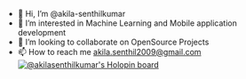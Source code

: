- 👋 Hi, I’m @akila-senthilkumar
- 🌱 I’m interested in Machine Learning and Mobile application development
- 💞️ I’m looking to collaborate on OpenSource Projects
- 📫 How to reach me akila.senthil2009@gmail.com
[![@akilasenthilkumar's Holopin board](https://holopin.io/api/user/board?user=akilasenthilkumar)](https://holopin.io/@akilasenthilkumar)
<!---
akila-senthilkumar/akila-senthilkumar is a ✨ special ✨ repository because its `README.md` (this file) appears on your GitHub profile.
You can click the Preview link to take a look at your changes.
--->
